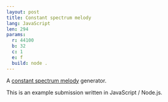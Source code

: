 ```yaml
---
layout: post
title: Constant spectrum melody
lang: JavaScript
len: 294
params:
  r: 44100
  b: 32
  c: 1
  e: f
  build: node .
---
```


A [constant spectrum melody](https://en.wikipedia.org/wiki/Constant_spectrum_melody) generator.

This is an example submission written in JavaScript / Node.js.
